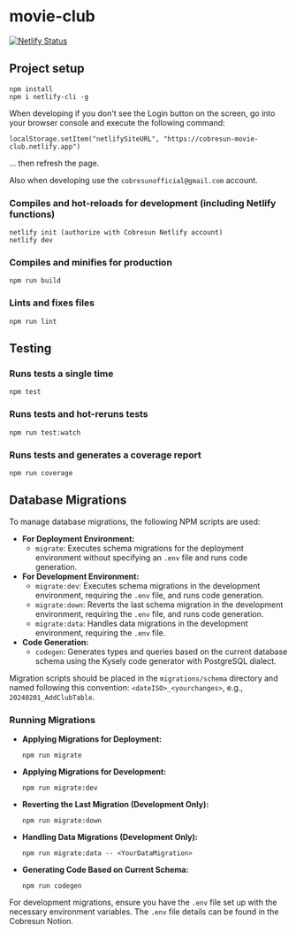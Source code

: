 # movie-club

[![Netlify Status](https://api.netlify.com/api/v1/badges/1d88681f-226e-4972-a2bb-1360f2610294/deploy-status)](https://app.netlify.com/sites/awesome-kalam-929708/deploys)

## Project setup

```
npm install
npm i netlify-cli -g
```

When developing if you don't see the Login button on the screen, go into your browser console and execute the following command:

`localStorage.setItem("netlifySiteURL", "https://cobresun-movie-club.netlify.app")`

... then refresh the page.

Also when developing use the `cobresunofficial@gmail.com` account.

### Compiles and hot-reloads for development (including Netlify functions)

```
netlify init (authorize with Cobresun Netlify account)
netlify dev
```

### Compiles and minifies for production

```
npm run build
```

### Lints and fixes files

```
npm run lint
```

## Testing

### Runs tests a single time

```
npm test
```

### Runs tests and hot-reruns tests

```
npm run test:watch
```

### Runs tests and generates a coverage report

```
npm run coverage
```

## Database Migrations

To manage database migrations, the following NPM scripts are used:

- **For Deployment Environment:**
  - `migrate`: Executes schema migrations for the deployment environment without specifying an `.env` file and runs code generation.
- **For Development Environment:**
  - `migrate:dev`: Executes schema migrations in the development environment, requiring the `.env` file, and runs code generation.
  - `migrate:down`: Reverts the last schema migration in the development environment, requiring the `.env` file, and runs code generation.
  - `migrate:data`: Handles data migrations in the development environment, requiring the `.env` file.
- **Code Generation:**
  - `codegen`: Generates types and queries based on the current database schema using the Kysely code generator with PostgreSQL dialect.

Migration scripts should be placed in the `migrations/schema` directory and named following this convention: `<dateISO>_<yourchanges>`, e.g., `20240201_AddClubTable`.

### Running Migrations

- **Applying Migrations for Deployment:**
  ```
  npm run migrate
  ```
- **Applying Migrations for Development:**
  ```
  npm run migrate:dev
  ```
- **Reverting the Last Migration (Development Only):**
  ```
  npm run migrate:down
  ```
- **Handling Data Migrations (Development Only):**
  ```
  npm run migrate:data -- <YourDataMigration>
  ```
- **Generating Code Based on Current Schema:**
  ```
  npm run codegen
  ```

For development migrations, ensure you have the `.env` file set up with the necessary environment variables. The `.env` file details can be found in the Cobresun Notion.
